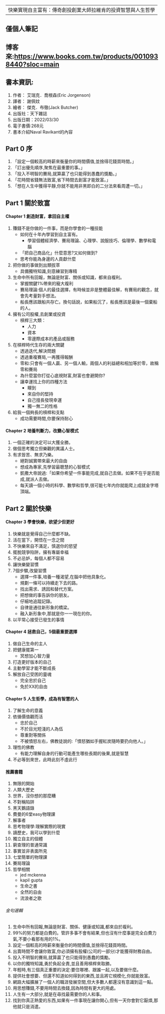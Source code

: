 <table>
    <tr>
        <td>快樂實現自主富有：傳奇創投創業大師拉維肯的投資智慧與人生哲學</td>
    </tr>
</table>

## 僅個人筆記
## 博客來:https://www.books.com.tw/products/0010938440?sloc=main
## 書本資訊:
1. 作者： 艾瑞克．喬根森(Eric Jorgenson)
2. 譯者： 謝佩妏
3. 繪者： 傑克．布徹(Jack Butcher)
4. 出版社：天下雜誌  
5. 出版日期：2022/03/30
6. 電子書價:268元
7. 書本介紹Naval Ravikant的內容

## Part 0 序
1. 「設定一個較高的時薪來衡量你的時間價值,並捨得花錢買時間。」
2. 「訂出優先順序,聚焦在最重要的事。」
3. 「投入不明智的賽局,就算贏了也只能得到愚蠢的獎勵。」
4. 「花時間省錢無法致富,省下時間去創富才能致富。」
5. 「想在人生中獲得平靜,你就不能用非黑即白的二分法來看周遭一切。」

## Part 1 關於致富
#### Chapter 1 創造財富，拿回自主權
1. 賺錢不是你做的一件事，而是你學會的一種技能
   + 如何在十年內學習到自主富有。
     + 學習個體經濟學、賽局理論、心理學、說服技巧、倫理學、數學和電腦
   + 「把自己商品化」什麼意思?又如何做到?
   + 思考你能為身邊的人貢獻什麼
2. 把你做的事做到出類拔萃 
   + 具備獨特知識,刻意練習到專精
3. 生命中所有回報，無論是財富、關係或知識，都來自複利。
   + 掌握關鍵1%帶來的寵大複利
   + 賽局理論:個人的最佳選擇，有時候並非是整體最佳解，有賽局的觀念，就會先考量對手想法。
   + 船長應該跟船共存亡。換句話說，如果船沉了，船長應該是最後一個棄船的人。
4. 擁有公司股權,去創業或投資
   + 槓桿三大類：
     + 人力
     + 資本
     + 零邊際成本的產品或服務 
5. 在槓桿時代生存的兩大關鍵
   + 透過迭代,解決問題
   + 透過重複賽局,一再獲得報酬
   + 零和:只會有一個人贏、另一個人輸，兩個人的利益總和相加等於零，故稱零和賽局
   + 為什麼當你打從心底視財富,財富也會避開你?
   + 讓幸運找上你的四種方法
     + 矇到
     + 來自你的堅持
     + 自己擅長發現幸運
     + 獨一無二的性格
6. 給我一個夠長的槓桿和支點
   + 成功需要時間,你要保持耐心

#### Chapter 2 培養判斷力，改變心智模式
1. 一個正確的決定可以大獲全勝。
2. 做個思考獨立但樂觀的異議人士。
3. 有求皆苦、無求乃樂。
   + 絕對誠實帶來最大的自由
   + 想成為專家,先學習最聰慧的心智模式
   + 凱撒大帝說過:「如果你希望一件事能完成,就自己去做。如果不在乎是否能成,就派人去做。
   + 每天讀一個小時的科學、數學和哲學,很可能七年内你就能爬上成就金字塔頂端。
 
## Part 2 關於快樂
#### Chapter 3 學會快樂，欲望少但更好
1. 快樂就是覺得自己什麼都不缺。
2. 活在當下，開悟在一念之間
3. 不快樂來自不滿足，慎選你的慾望
4. 擺脫競爭陷阱，擁有專屬幸福
5. 不必忌妒，每個人都不容易
6. 讓快樂變習慣
7. 7個步驟,改變習慣
   + 選擇一件事,培養一種渴望,在腦中把他具象化。
   + 規劃一條可以持續走下去的路。
   + 找出需求、誘因和替代方案。
   + 把想做的事告訴你的朋友。
   + 仔細地追蹤記錄。
   + 自律是通往新形象的橋梁。
   + 融入新形象中,那就是你一一現在的你。
8. 以平常心接受已發生的事情 
#### Chapter 4 拯救自己，5個最重要選擇
1. 做自己生命的主人
2. 把健康擺第一
   + 冥想加心智力量
3. 打造更好版本的自己
4. 主動學習才能不斷成長
5. 解放自己受困的靈魂
   + 完全忠於自己
   + 免於XX的自由
#### Chapter 5 人生哲學，成為有智慧的人
1. 了解生命的意義
2. 依循價值觀而活
   + 忠於自己
   + 不於目光短淺的人為伍
   + 尊重對等關係
   + 不被憤怒左右，佛教徒說的:「憤怒猶如手握紅炭隨時要扔向他人。」
3. 理性的佛教
   + 有能力理解自身的行動可能產生哪些長期的後果,就是智慧
4. 不必等到來世，此時此刻不虛此行
#### 推薦書籍
1. 無限的開始
2. 人類大歷史
3. 世界，沒你想的那麼糟
4. 不對稱陷阱
5. 黑天鵝語錄
6. 費曼的6堂easy物理課
7. 解事者
8. 思考物理學:理解實際的現實
9. 讀歷史，我可以學到什麼
10. 獨立自主的個體
11. 窮查理的普通常識
12. 事實並非表面所見
13. 七堂簡單的物理課
14. 賽局理論
15. 哲學相關
    + jed mckenna
    + kapil gupta
    + 生命之書
    + 全然的自由
    + 流浪者之歌
###### 金句選輯
1. 生命中所有回報,無論是財富、關係、健康或知識,都來自於複利。
2. 99%的努力都是白費的。管許多事不會有結果,但也沒有什麼事是完全白費力氣,不要小看那有用的1%。
3. 設定一個較高的時薪來衡量你的時間價值,並捨得花錢買時間。
4. 出賣時間不會讓你致富,你必須擁有股權(公司的一部分)才能獲得財務自由。
5. 投入不明智的賽局,就算贏了也只能得到愚蠢的獎勵。
6. 以你的獨特知識,勇於負起全責,並且善用槓桿來取勝。
7. 年輕時,有三個真正重要的決定:要住哪裡、跟誰一起,以及要做什麼。
8. 提供社會想要、但還不知道如何得到的東西,並且將它規模化,你就能致富。
9. 網路大幅擴展了一個人的職涯發展空間,但大多數人都還沒有意識到這一點。
10. 用思想賺錢,不要用時間去換錢,因為時間有更大的用處。
11. 人生有一大部分,就是在尋找最需要你的人和事。
12. 找到你真正熱愛的东西,如果有一件事現在讓你開心,但有一天你會對它厭煩,那他就只是消遣。

